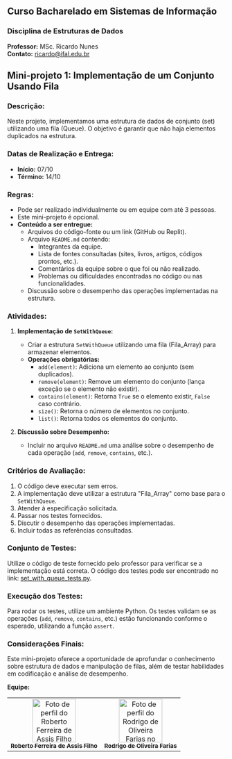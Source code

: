 
## Curso Bacharelado em Sistemas de Informação 
### Disciplina de Estruturas de Dados 
**Professor:** MSc. Ricardo Nunes  
**Contato:** ricardo@ifal.edu.br  

## Mini-projeto 1: Implementação de um Conjunto Usando Fila

### Descrição:
Neste projeto, implementamos uma estrutura de dados de conjunto (set) utilizando uma fila (Queue). O objetivo é garantir que não haja elementos duplicados na estrutura.

### Datas de Realização e Entrega:
- **Início:** 07/10
- **Término:** 14/10

### Regras:
- Pode ser realizado individualmente ou em equipe com até 3 pessoas.
- Este mini-projeto é opcional.
- **Conteúdo a ser entregue:**
  - Arquivos do código-fonte ou um link (GitHub ou Replit).
  - Arquivo `README.md` contendo:
    - Integrantes da equipe.
    - Lista de fontes consultadas (sites, livros, artigos, códigos prontos, etc.).
    - Comentários da equipe sobre o que foi ou não realizado.
    - Problemas ou dificuldades encontradas no código ou nas funcionalidades.
  - Discussão sobre o desempenho das operações implementadas na estrutura.

### Atividades:
1. **Implementação de `SetWithQueue`:**
   - Criar a estrutura `SetWithQueue` utilizando uma fila (Fila_Array) para armazenar elementos.
   - **Operações obrigatórias:**
     - `add(element)`: Adiciona um elemento ao conjunto (sem duplicados).
     - `remove(element)`: Remove um elemento do conjunto (lança exceção se o elemento não existir).
     - `contains(element)`: Retorna `True` se o elemento existir, `False` caso contrário.
     - `size()`: Retorna o número de elementos no conjunto.
     - `list()`: Retorna todos os elementos do conjunto.

2. **Discussão sobre Desempenho:**
   - Incluir no arquivo `README.md` uma análise sobre o desempenho de cada operação (`add`, `remove`, `contains`, etc.).

### Critérios de Avaliação:
1. O código deve executar sem erros.
2. A implementação deve utilizar a estrutura "Fila_Array" como base para o `SetWithQueue`.
3. Atender à especificação solicitada.
4. Passar nos testes fornecidos.
5. Discutir o desempenho das operações implementadas.
6. Incluir todas as referências consultadas.

### Conjunto de Testes:
Utilize o código de teste fornecido pelo professor para verificar se a implementação está correta. O código dos testes pode ser encontrado no link: [set_with_queue_tests.py](https://github.com/ricardo9n/estd/blob/main/mp-testes/set_with_queue_tests.py).

### Execução dos Testes:
Para rodar os testes, utilize um ambiente Python. Os testes validam se as operações (`add`, `remove`, `contains`, etc.) estão funcionando conforme o esperado, utilizando a função `assert`.

### Considerações Finais:
Este mini-projeto oferece a oportunidade de aprofundar o conhecimento sobre estrutura de dados e manipulação de filas, além de testar habilidades em codificação e análise de desempenho.

**Equipe:**  

<table>
  <tr>
    <td align="center">
      <a href="https://github.com/robertoferreira7">
        <img src="https://github.com/robertoferreira7.png" width="100px;" alt="Foto de perfil do Roberto Ferreira de Assis Filho no GitHub"/><br>
        <sub>
          <b>Roberto Ferreira de Assis Filho</b>
        </sub>
      </a>
    </td>
    <td align="center">
      <a href="https://github.com/rodrigo-farias10">
        <img src="https://github.com/rodrigo-farias10.png" width="100px;" alt="Foto de perfil do Rodrigo de Oliveira Farias no GitHub"/><br>
        <sub>
          <b>Rodrigo de Oliveira Farias</b>
        </sub>
      </a>
    </td>
  </tr>
</table>
